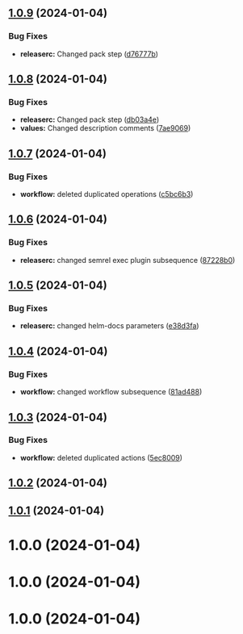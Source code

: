 ## [1.0.9](https://github.com/gr2u/urly-helm/compare/v1.0.8...v1.0.9) (2024-01-04)


### Bug Fixes

* **releaserc:** Changed pack step ([d76777b](https://github.com/gr2u/urly-helm/commit/d76777b3bdc5ff9740c9cf461be2f1d77fb798ab))

## [1.0.8](https://github.com/gr2u/urly-helm/compare/v1.0.7...v1.0.8) (2024-01-04)


### Bug Fixes

* **releaserc:** Changed pack step ([db03a4e](https://github.com/gr2u/urly-helm/commit/db03a4ef5d8b381db1c1cc4f15e72b31178e86b9))
* **values:** Changed description comments ([7ae9069](https://github.com/gr2u/urly-helm/commit/7ae9069f2643331e42c43675c3e4f96be7ab3dcc))

## [1.0.7](https://github.com/gr2u/urly-helm/compare/v1.0.6...v1.0.7) (2024-01-04)


### Bug Fixes

* **workflow:** deleted duplicated operations ([c5bc6b3](https://github.com/gr2u/urly-helm/commit/c5bc6b36e326931f24ff57082b88d673f25c7820))

## [1.0.6](https://github.com/gr2u/urly-helm/compare/v1.0.5...v1.0.6) (2024-01-04)


### Bug Fixes

* **releaserc:** changed semrel exec plugin subsequence ([87228b0](https://github.com/gr2u/urly-helm/commit/87228b0c841495718f14b49668fb0a4e1ce1c677))

## [1.0.5](https://github.com/gr2u/urly-helm/compare/v1.0.4...v1.0.5) (2024-01-04)


### Bug Fixes

* **releaserc:** changed helm-docs parameters ([e38d3fa](https://github.com/gr2u/urly-helm/commit/e38d3fa0fd82bbbd939aca37a4b3182428edda54))

## [1.0.4](https://github.com/gr2u/urly-helm/compare/v1.0.3...v1.0.4) (2024-01-04)


### Bug Fixes

* **workflow:** changed workflow subsequence ([81ad488](https://github.com/gr2u/urly-helm/commit/81ad4880e6ad182333c08441abd8f22cf1fdf945))

## [1.0.3](https://github.com/gr2u/urly-helm/compare/v1.0.2...v1.0.3) (2024-01-04)


### Bug Fixes

* **workflow:** deleted duplicated actions ([5ec8009](https://github.com/gr2u/urly-helm/commit/5ec8009c7da232169246d4ebc6b9f18154ea17f6))

## [1.0.2](https://github.com/gr2u/urly-helm/compare/v1.0.1...v1.0.2) (2024-01-04)

## [1.0.1](https://github.com/gr2u/urly-helm/compare/v1.0.0...v1.0.1) (2024-01-04)

# 1.0.0 (2024-01-04)

# 1.0.0 (2024-01-04)

# 1.0.0 (2024-01-04)
